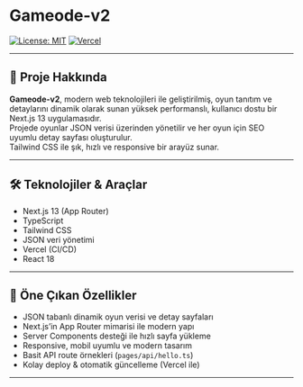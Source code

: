 # Gameode-v2

[![License: MIT](https://img.shields.io/badge/License-MIT-blue.svg)](LICENSE)
[![Vercel](https://vercelbadge.vercel.app/api/mehmetozek01/gameode-v2)](https://vercel.com/mehmetozek01/gameode-v2)

---

## 🚀 Proje Hakkında

**Gameode-v2**, modern web teknolojileri ile geliştirilmiş, oyun tanıtım ve detaylarını dinamik olarak sunan yüksek performanslı, kullanıcı dostu bir Next.js 13 uygulamasıdır.  
Projede oyunlar JSON verisi üzerinden yönetilir ve her oyun için SEO uyumlu detay sayfası oluşturulur.  
Tailwind CSS ile şık, hızlı ve responsive bir arayüz sunar.

---

## 🛠️ Teknolojiler & Araçlar

- Next.js 13 (App Router)  
- TypeScript  
- Tailwind CSS  
- JSON veri yönetimi  
- Vercel (CI/CD)  
- React 18  

---

## 🌟 Öne Çıkan Özellikler

- JSON tabanlı dinamik oyun verisi ve detay sayfaları  
- Next.js’in App Router mimarisi ile modern yapı  
- Server Components desteği ile hızlı sayfa yükleme  
- Responsive, mobil uyumlu ve modern tasarım  
- Basit API route örnekleri (`pages/api/hello.ts`)  
- Kolay deploy & otomatik güncelleme (Vercel ile)  

---

